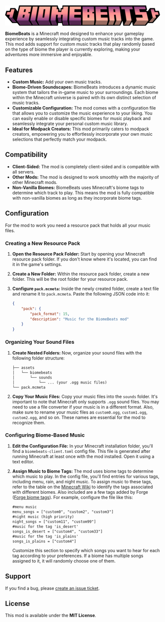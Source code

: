 ![BiomeBeats logo](images/logo.png)

**BiomeBeats** is a Minecraft mod designed to enhance your gameplay experience by seamlessly integrating custom music tracks into the game. This mod adds support for custom music tracks that play randomly based on the type of biome the player is currently exploring, making your adventures more immersive and enjoyable.

## Features

- **Custom Music:** Add your own music tracks.
- **Biome-Driven Soundscapes:** BiomeBeats introduces a dynamic music system that tailors the in-game music to your surroundings. Each biome within the Minecraft universe is paired with its own distinct selection of music tracks.
- **Customizable Configuration:** The mod comes with a configuration file that allows you to customize the music experience to your liking. You can easily enable or disable specific biomes for music playback and seamlessly integrate your personal custom music library.
- **Ideal for Modpack Creators:** This mod primarily caters to modpack creators, empowering you to effortlessly incorporate your own music selections that perfectly match your modpack.

## Compatibility

- **Client-Sided:** The mod is completely client-sided and is compatible with all servers.
- **Other Mods:** The mod is designed to work smoothly with the majority of other Minecraft mods.
- **Non-Vanilla Biomes:** BiomeBeats uses Minecraft's biome tags to determine which track to play. This means the mod is fully compatible with non-vanilla biomes as long as they incorporate biome tags.

## Configuration

For the mod to work you need a resource pack that holds all your music files.

### Creating a New Resource Pack

1. **Open the Resource Pack Folder:** Start by opening your Minecraft resource pack folder. If you don't know where it's located, you can find it in the game's settings.
2. **Create a New Folder:** Within the resource pack folder, create a new folder. This will be the root folder for your resource pack.
3. **Configure `pack.mcmeta`:** Inside the newly created folder, create a text file and rename it to `pack.mcmeta`. Paste the following JSON code into it:

    ```json
    {
        "pack": {
            "pack_format": 15,
            "description": "Music for the BiomeBeats mod"
        }
    }
    ```

### Organizing Your Sound Files

1. **Create Nested Folders:** Now, organize your sound files with the following folder structure:

    ```
    ├── assets
    │   └── biomebeats
    │       └── sounds
    │           └── ... (your .ogg music files)
    └── pack.mcmeta
    ```

2. **Copy Your Music Files:** Copy your music files into the `sounds` folder. It's important to note that Minecraft only supports `.ogg` sound files. You may need to use a file converter if your music is in a different format. Also, make sure to rename your music files as `custom0.ogg`, `custom1.ogg`, `custom2.ogg`, and so on. These names are essential for the mod to recognize them.

### Configuring Biome-Based Music

1. **Edit the Configuration File:** In your Minecraft installation folder, you'll find a `biomebeats-client.toml` config file. This file is generated after running Minecraft at least once with the mod installed. Open it using a text editor.
2. **Assign Music to Biome Tags:** The mod uses biome tags to determine which music to play. In the config file, you'll find entries for various tags, including menu, rain, and night music. To assign music to these tags, refer to the table on the [Minecraft Wiki](https://minecraft.fandom.com/wiki/Tag#Biomes) to identify the tags associated with different biomes. Also included are a few tags added by Forge ([Forge biome tags](https://github.com/MinecraftForge/MinecraftForge/tree/1.20.x/src/generated/resources/data/forge/tags/worldgen/biome)).
   For example, configure the file like this:

    ```
    #menu music
    menu_songs = ["custom0", "custom2", "custom3"]
    #night music (high priority)
    night_songs = ["custom11", "custom99"]
    #music for the tag 'is_desert'
    songs_is_desert = ["custom4", "custom33"]
    #music for the tag 'is_plains'
    songs_is_plains = ["custom4"]
    ```

   Customize this section to specify which songs you want to hear for each tag according to your preferences. If a biome has multiple songs assigned to it, it will randomly choose one of them.

## Support

If you find a bug, please [create an issue ticket](https://github.com/Maki99999/music-by-biome/issues).

## License

This mod is available under the **MIT License**.
